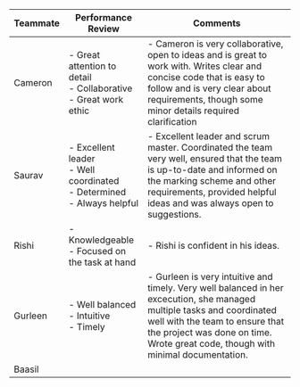 | Teammate | Performance Review                                                                   | Comments                                                                                                                                                                                                                                      |
|---------------|--------------------------------------------------------------------------------------|-----------------------------------------------------------------------------------------------------------------------------------------------------------------------------------------------------------------------------------------------|
| Cameron       | - Great attention to detail<br/> - Collaborative <br/> - Great work ethic            | - Cameron is very collaborative, open to ideas and is great to work with. Writes clear and concise code that is easy to follow and is very clear about requirements, though some minor details required clarification                         |
| Saurav        | - Excellent leader<br/> - Well coordinated <br/> - Determined <br/> - Always helpful | - Excellent leader and scrum master. Coordinated the team very well, ensured that the team is up-to-date and informed on the marking scheme and other requirements, provided helpful ideas and was always open to suggestions.                |
| Rishi         | - Knowledgeable <br/> - Focused on the task at hand                                  | - Rishi is confident in his ideas.                                                                                                                                                                                                            |
| Gurleen       | - Well balanced <br/> - Intuitive<br/> - Timely                                      | - Gurleen is very intuitive and timely. Very well balanced in her excecution, she managed multiple tasks and coordinated well with the team to ensure that the project was done on time. Wrote great code, though with minimal documentation. |
| Baasil        |                                                                                      |                                                                                                                                                                                                                                               |